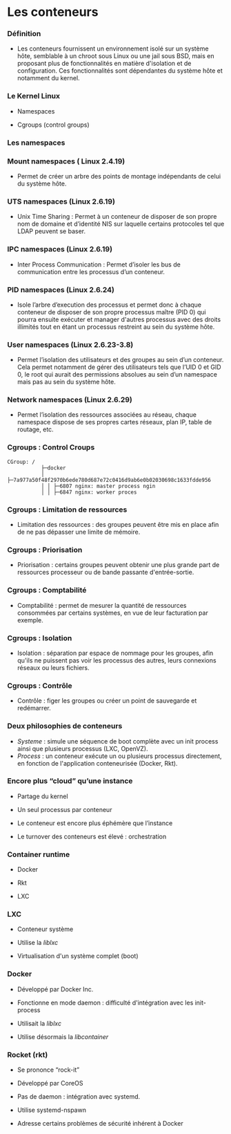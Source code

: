 # Les conteneurs

### Définition

- Les conteneurs fournissent un environnement isolé sur un système hôte, semblable à un chroot sous Linux ou une jail sous BSD, mais en proposant plus de fonctionnalités en matière d'isolation et de configuration. Ces fonctionnalités sont dépendantes du système hôte et notamment du kernel.

### Le Kernel Linux

- Namespaces

- Cgroups (control groups)

### Les namespaces

### Mount namespaces ( Linux 2.4.19)

- Permet de créer un arbre des points de montage indépendants de celui du système hôte.

### UTS namespaces (Linux 2.6.19)

- Unix Time Sharing : Permet à un conteneur de disposer de son propre nom de domaine et d’identité NIS sur laquelle certains protocoles tel que LDAP peuvent se baser.

### IPC namespaces (Linux 2.6.19)

- Inter Process Communication : Permet d’isoler les bus de communication entre les processus d’un conteneur.

### PID namespaces (Linux 2.6.24)

- Isole l’arbre d’execution des processus et permet donc à chaque conteneur de disposer de son propre processus maître (PID 0) qui pourra ensuite exécuter et manager d'autres processus avec des droits illimités tout en étant un processus restreint au sein du système hôte.

### User namespaces (Linux 2.6.23-3.8)

- Permet l’isolation  des utilisateurs et des groupes au sein d’un conteneur. Cela permet notamment de gérer des utilisateurs tels que l’UID 0 et GID 0, le root qui aurait des permissions absolues au sein d’un namespace mais pas au sein du système hôte.

### Network namespaces (Linux 2.6.29)

- Permet l’isolation des ressources associées au réseau, chaque namespace dispose de ses propres cartes réseaux, plan IP, table de routage, etc.

### Cgroups : Control Croups

```
CGroup: /
           ├─docker
           │ ├─7a977a50f48f2970b6ede780d687e72c0416d9ab6e0b02030698c1633fdde956
           │ │ ├─6807 nginx: master process ngin
           │ │ ├─6847 nginx: worker proces
```

### Cgroups : Limitation de ressources

- Limitation des ressources : des groupes peuvent être mis en place afin de ne pas dépasser une limite de mémoire.

### Cgroups : Priorisation

- Priorisation : certains groupes peuvent obtenir une plus grande part de ressources processeur ou de bande passante d'entrée-sortie.

### Cgroups : Comptabilité

- Comptabilité : permet de mesurer la quantité de ressources consommées par certains systèmes, en vue de leur facturation par exemple.

### Cgroups : Isolation

- Isolation : séparation par espace de nommage pour les groupes, afin qu'ils ne puissent pas voir les processus des autres, leurs connexions réseaux ou leurs fichiers.

### Cgroups : Contrôle

- Contrôle : figer les groupes ou créer un point de sauvegarde et redémarrer.

### Deux philosophies de conteneurs

- *Systeme* : simule une séquence de boot complète avec un init process ainsi que plusieurs processus (LXC, OpenVZ).
- *Process* : un conteneur exécute un ou plusieurs processus directement, en fonction de l'application conteneurisée (Docker, Rkt).

### Encore plus “cloud” qu’une instance

- Partage du kernel

- Un seul processus par conteneur

- Le conteneur est encore plus éphémère que l’instance

- Le turnover des conteneurs est élevé : orchestration

### Container runtime

- Docker

- Rkt

- LXC

### LXC

- Conteneur système

- Utilise la *liblxc*

- Virtualisation d'un système complet (boot)

### Docker

- Développé par Docker Inc.

- Fonctionne en mode daemon : difficulté d'intégration avec les init-process

- Utilisait la *liblxc*

- Utilise désormais la *libcontainer*

### Rocket (rkt)

- Se prononce “rock-it”

- Développé par CoreOS

- Pas de daemon : intégration avec systemd.

- Utilise systemd-nspawn

- Adresse certains problèmes de sécurité inhérent à Docker

